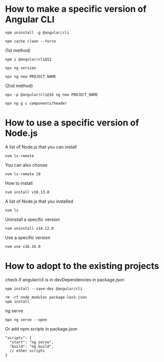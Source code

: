 # How to make a specific version of Angular CLI  
```
npm uninstall -g @angular/cli
```
```
npm cache clean --force
```
(1st method)  
```
npm i @angular/cli@12
```
```
npx ng version
```
```
npx ng new PROJECT_NAME
```
(2nd method)  
```
npx -p @angular/cli@16 ng new PROJECT_NAME
```
```
npx ng g c components/header
```

# How to use a specific version of Node.js  
A list of Node.js that you can install
```
nvm ls-remote
```
You can also choose
```
nvm ls-remote 18
```
How to install
```
nvm install v18.13.0
```
A list of Node.js that you installed
```
nvm ls
```
Uninstall a specific version
```
nvm uninstall v14.12.0
```
Use a specific version
```
nvm use v16.16.0
```

# How to adopt to the existing projects
check if angular/cli is in devDependencies in package.json
```
npm install --save-dev @angular/cli
```
```
rm -rf node_modules package-lock.json
npm install
```
ng serve
```
npx ng serve --open
```
Or add npm scripts in package.json
```
"scripts": {
  "start": "ng serve",
  "build": "ng build",
  // other scripts
}
```
